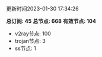 更新时间2023-01-30 17:34:26

**总订阅: 45**
**总节点: 668**
**有效节点: 104**
- v2ray节点: 100
- trojan节点: 3
- ss节点: 1
